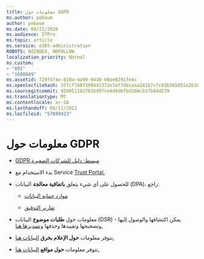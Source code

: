 ```yaml
---
title: معلومات حول GDPR
ms.author: pebaum
author: pebaum
ms.date: 04/21/2020
ms.audience: ITPro
ms.topic: article
ms.service: o365-administration
ROBOTS: NOINDEX, NOFOLLOW
localization_priority: Normal
ms.custom:
- "891"
- "1600049"
ms.assetid: 729fdf4e-810a-4a99-9438-60ae8291fe4c
ms.openlocfilehash: 3f7cf748f309441372e7af7dbcaaa241b7cfcd3b365051a2630ca38fa4c1d11c
ms.sourcegitcommit: 920051182781bd97ce4d4d6fbd268cb37b84d239
ms.translationtype: MT
ms.contentlocale: ar-SA
ms.lasthandoff: 08/11/2021
ms.locfileid: "57899423"
---
```

# <a name="information-about-gdpr"></a>معلومات حول GDPR

- [GDPR مبسط: دليل للشركات الصغيرة](https://docs.microsoft.com/microsoft-365/admin/security-and-compliance/gdpr-compliance)

- بدء الاستخدام مع Service [Trust Portal.](https://servicetrust.microsoft.com/ViewPage/GDPRGetStarted)

- للحصول على أي شيء يتعلق **باتفاقية معالجة** البيانات (DPA)، راجع:

  - [موارد حماية البيانات](https://servicetrust.microsoft.com/ViewPage/TrustDocuments)

  - [تقارير التدقيق](https://servicetrust.microsoft.com/ViewPage/MSComplianceGuide)

- معلومات حول **طلبات موضوع** البيانات (DSR) - يمكن اكتشافها والوصول إليها وتصحيحها وتقييدها وحذفها [وتصديرها هنا.](https://docs.microsoft.com/microsoft-365/compliance/gdpr-dsr-office365)

- تتوفر معلومات **حول الإعلام بخرق** [البيانات هنا.](https://servicetrust.microsoft.com/ViewPage/GDPRBreach)

- تتوفر معلومات **حول مواقع** [البيانات هنا.](https://products.office.com/where-is-your-data-located?ms.officeurl=datamaps&amp;geo=All#All)
